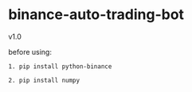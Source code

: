 # binance-auto-trading-bot
v1.0

before using:
    
    1. pip install python-binance
    
    2. pip install numpy